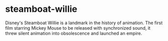 # steamboat-willie
Disney's Steamboat Willie is a landmark in the history of animation. The first film starring Mickey Mouse to be released with synchronized sound, it threw silent animation into obsolescence and launched an empire. 
